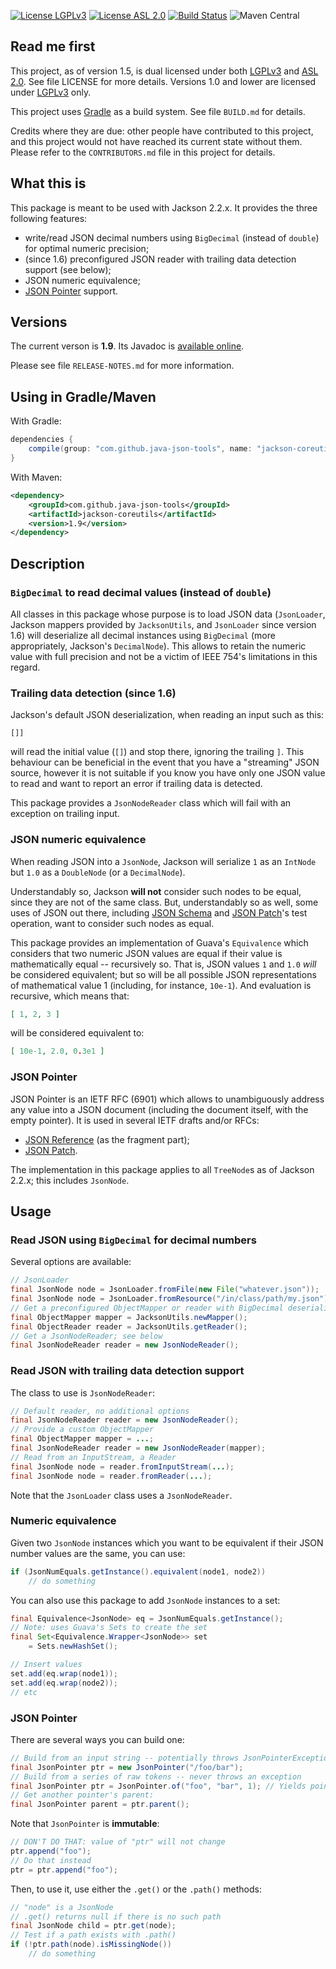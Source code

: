 [![License LGPLv3][LGPLv3 badge]][LGPLv3]
[![License ASL 2.0][ASL 2.0 badge]][ASL 2.0]
[![Build Status][Travis badge]][Travis]
![Maven Central](https://img.shields.io/maven-central/v/com.github.java-json-tools/jackson-coreutils.svg)


## Read me first

This project, as of version 1.5, is dual licensed under both [LGPLv3] and [ASL 2.0]. See
file LICENSE for more details. Versions 1.0 and lower are licensed under [LGPLv3]
only.

This project uses [Gradle](http://www.gradle.org) as a build system. See file `BUILD.md` for
details.

Credits where they are due: other people have contributed to this project, and this project would
not have reached its current state without them. Please refer to the `CONTRIBUTORS.md` file in this
project for details.

## What this is

This package is meant to be used with Jackson 2.2.x. It provides the three following features:

* write/read JSON decimal numbers using `BigDecimal` (instead of `double`) for optimal numeric
  precision;
* (since 1.6) preconfigured JSON reader with trailing data detection support (see below);
* JSON numeric equivalence;
* [JSON Pointer](http://tools.ietf.org/html/rfc6901) support.

## Versions

The current verson is **1.9**. Its Javadoc is [available
online](http://fge.github.io/jackson-coreutils/index.html).

Please see file `RELEASE-NOTES.md` for more information.

## Using in Gradle/Maven

With Gradle:

```groovy
dependencies {
    compile(group: "com.github.java-json-tools", name: "jackson-coreutils", version: "1.9");
}
```

With Maven:

```xml
<dependency>
    <groupId>com.github.java-json-tools</groupId>
    <artifactId>jackson-coreutils</artifactId>
    <version>1.9</version>
</dependency>
```

## Description

### `BigDecimal` to read decimal values (instead of `double`)

All classes in this package whose purpose is to load JSON data (`JsonLoader`, Jackson mappers
provided by `JacksonUtils`, and `JsonLoader` since version 1.6) will deserialize all decimal
instances using `BigDecimal` (more appropriately, Jackson's `DecimalNode`). This allows to retain
the numeric value with full precision and not be a victim of IEEE 754's limitations in this regard.

### Trailing data detection (since 1.6)

Jackson's default JSON deserialization, when reading an input such as this:

```
[]]
```

will read the initial value (`[]`) and stop there, ignoring the trailing `]`. This behaviour can be
beneficial in the event that you have a "streaming" JSON source, however it is not suitable if you
know you have only one JSON value to read and want to report an error if trailing data is detected.

This package provides a `JsonNodeReader` class which will fail with an exception on trailing input.

### JSON numeric equivalence

When reading JSON into a `JsonNode`, Jackson will serialize `1` as an `IntNode` but `1.0` as a
`DoubleNode` (or a `DecimalNode`).

Understandably so, Jackson <b>will not</b> consider such nodes to be equal, since they are not of
the same class. But, understandably so as well, some uses of JSON out there, including [JSON
Schema](http://tools.ietf.org/html/draft-zyp-json-schema-04) and [JSON
Patch](http://tools.ietf.org/html/rfc6902)'s test operation, want to consider such nodes as equal.

This package provides an implementation of Guava's `Equivalence` which considers that two numeric
JSON values are equal if their value is mathematically equal -- recursively so. That is, JSON values
`1` and `1.0` _will_ be considered equivalent; but so will be all possible JSON representations of
mathematical value 1 (including, for instance, `10e-1`). And evaluation is recursive, which means
that:

```json
[ 1, 2, 3 ]
```

will be considered equivalent to:

```json
[ 10e-1, 2.0, 0.3e1 ]
```

### JSON Pointer

JSON Pointer is an IETF RFC (6901) which allows to unambiguously address any value into a JSON document
(including the document itself, with the empty pointer). It is used in several
IETF drafts and/or RFCs:

* [JSON Reference](http://tools.ietf.org/html/draft-pbryan-zyp-json-ref-03) (as the fragment part);
* [JSON Patch](http://tools.ietf.org/html/rfc6902).

The implementation in this package applies to all `TreeNode`s as of Jackson 2.2.x; this includes
`JsonNode`.

## Usage

### Read JSON using `BigDecimal` for decimal numbers

Several options are available:

```java
// JsonLoader
final JsonNode node = JsonLoader.fromFile(new File("whatever.json"));
final JsonNode node = JsonLoader.fromResource("/in/class/path/my.json");
// Get a preconfigured ObjectMapper or reader with BigDecimal deserialization
final ObjectMapper mapper = JacksonUtils.newMapper();
final ObjectReader reader = JacksonUtils.getReader();
// Get a JsonNodeReader; see below
final JsonNodeReader reader = new JsonNodeReader();
```

### Read JSON with trailing data detection support

The class to use is `JsonNodeReader`:

```java
// Default reader, no additional options
final JsonNodeReader reader = new JsonNodeReader();
// Provide a custom ObjectMapper
final ObjectMapper mapper = ...;
final JsonNodeReader reader = new JsonNodeReader(mapper);
// Read from an InputStream, a Reader
final JsonNode node = reader.fromInputStream(...);
final JsonNode node = reader.fromReader(...);
```

Note that the `JsonLoader` class uses a `JsonNodeReader`.

### Numeric equivalence

Given two `JsonNode` instances which you want to be equivalent if their JSON number values are the
same, you can use:

```java
if (JsonNumEquals.getInstance().equivalent(node1, node2))
    // do something
```

You can also use this package to add `JsonNode` instances to a set:

```java
final Equivalence<JsonNode> eq = JsonNumEquals.getInstance();
// Note: uses Guava's Sets to create the set
final Set<Equivalence.Wrapper<JsonNode>> set
    = Sets.newHashSet();

// Insert values
set.add(eq.wrap(node1));
set.add(eq.wrap(node2));
// etc
```

### JSON Pointer

There are several ways you can build one:

```java
// Build from an input string -- potentially throws JsonPointerException on malformed inputs
final JsonPointer ptr = new JsonPointer("/foo/bar");
// Build from a series of raw tokens -- never throws an exception
final JsonPointer ptr = JsonPointer.of("foo", "bar", 1); // Yields pointer "/foo/bar/1"
// Get another pointer's parent:
final JsonPointer parent = ptr.parent();
```

Note that `JsonPointer` is **immutable**:

```java
// DON'T DO THAT: value of "ptr" will not change
ptr.append("foo");
// Do that instead
ptr = ptr.append("foo");
```

Then, to use it, use either the `.get()` or the `.path()` methods:

```java
// "node" is a JsonNode
// .get() returns null if there is no such path
final JsonNode child = ptr.get(node);
// Test if a path exists with .path()
if (!ptr.path(node).isMissingNode())
    // do something
```

[LGPLv3 badge]: https://img.shields.io/:license-LGPLv3-blue.svg
[LGPLv3]: http://www.gnu.org/licenses/lgpl-3.0.html
[ASL 2.0 badge]: https://img.shields.io/:license-Apache%202.0-blue.svg
[ASL 2.0]: http://www.apache.org/licenses/LICENSE-2.0.html
[Travis Badge]: https://api.travis-ci.org/java-json-tools/jackson-coreutils.svg?branch=master
[Travis]: https://travis-ci.org/java-json-tools/jackson-coreutils

